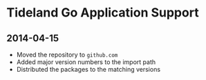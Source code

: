 Tideland Go Application Support
===============================

2014-04-15
----------

- Moved the repository to `github.com`
- Added major version numbers to the import path
- Distributed the packages to the matching versions

